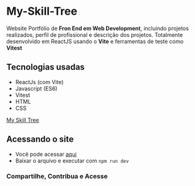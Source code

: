 # My-Skill-Tree

Website Portfólio de **Fron End em Web Development**, incluindo projetos realizados, perfil de profissional e descrição dos projetos. Totalmente desenvolvido em ReactJS usando o **Vite** e ferramentas de teste como **Vitest**

## Tecnologias usadas

* ReactJs (com Vite)
* Javascript (ES6)
* Vitest
* HTML
* CSS

[My Skill Tree](https://github.com/Danilo-Vicentin-Silva/My-Skill-Tree/tree/master/src/styles/favicons/projeto.png)

## Acessando o site

* Você pode acessar [aqui](https://myskilltree.netlify.app/)
* Baixar o arquivo e executar com `npm run dev`

### Compartilhe, Contribua e Acesse
